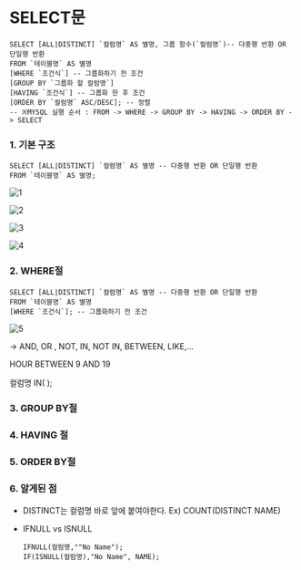 # SELECT문

```mysql
SELECT [ALL|DISTINCT] `컬럼명` AS 별명, 그룹 함수(`컬럼명`)-- 다중행 반환 OR 단일행 반환
FROM `테이블명` AS 별명
[WHERE `조건식`] -- 그룹화하기 전 조건
[GROUP BY `그룹화 할 컬럼명`]
[HAVING `조건식`] -- 그룹화 한 후 조건
[ORDER BY `컬럼명` ASC/DESC]; -- 정렬
-- ※MYSQL 실행 순서 : FROM -> WHERE -> GROUP BY -> HAVING -> ORDER BY -> SELECT
```



### 1. 기본 구조

```mysql
SELECT [ALL|DISTINCT] `컬럼명` AS 별명 -- 다중행 반환 OR 단일행 반환
FROM `테이블명` AS 별명;
```

![1](C:\Users\multicampus\Desktop\원앙\1.PNG)

![2](C:\Users\multicampus\Desktop\원앙\2.PNG)

![3](C:\Users\multicampus\Desktop\원앙\3.PNG)

![4](C:\Users\multicampus\Desktop\원앙\4.PNG)

### 2. WHERE절

```mysql
SELECT [ALL|DISTINCT] `컬럼명` AS 별명 -- 다중행 반환 OR 단일행 반환
FROM `테이블명` AS 별명
[WHERE `조건식`]; -- 그룹화하기 전 조건
```

![5](C:\Users\multicampus\Desktop\원앙\5.PNG)

-> AND, OR , NOT, IN, NOT IN, BETWEEN, LIKE,...

HOUR BETWEEN 9 AND 19

컬럼명 IN(  );

### 3. GROUP BY절



### 4. HAVING 절



### 5. ORDER BY절



### 6. 알게된 점

- DISTINCT는 컬럼명 바로 앞에 붙여야한다.			Ex) COUNT(DISTINCT NAME)

- IFNULL vs ISNULL

  ```mysql
  IFNULL(컬럼명,""No Name");
  IF(ISNULL(컬럼명),"No Name", NAME);
  ```









